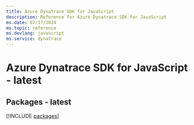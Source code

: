 ```yaml
---
title: Azure Dynatrace SDK for JavaScript
description: Reference for Azure Dynatrace SDK for JavaScript
ms.date: 07/17/2024
ms.topic: reference
ms.devlang: javascript
ms.service: dynatrace
---
```

# Azure Dynatrace SDK for JavaScript - latest
## Packages - latest
[!INCLUDE [packages](dynatrace-index.md)]